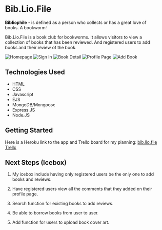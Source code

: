 # __Bib.Lio.File__

__Bibliophile__ - is defined as a person who collects or has a great love of books. A bookworm!

Bib.Lio.File is a book club for bookworms. It allows visitors to view a collection of books that has been reviewed. And registered users to add books and their review of the book.

![Homepage](https://i.imgur.com/Org5tBH.png)
![Sign In](https://i.imgur.com/sPrvOP1.png)
![Book Detail](https://i.imgur.com/YC5LjAk.png)
![Profile Page](https://i.imgur.com/CYN9I1q.png)
![Add Book](https://i.imgur.com/FDezeIb.png)

## Technologies Used

* HTML
* CSS
* Javascript
* EJS
* MongoDB/Mongoose
* Express.JS
* Node.JS

## Getting Started

Here is a Heroku link to the app and Trello board for my planning: [bib.lio.file](https://bib-lio-file.herokuapp.com/)
[Trello](https://trello.com/b/q9IutHVu/project-2-book-club)

## Next Steps (Icebox)

1. My icebox include having only registered users be the only one to add books and reviews.

2. Have registered users view all the comments that they added on their profile page.

3. Search function for existing books to add reviews.

4. Be able to borrow books from user to user.

5. Add function for users to upload book cover art.




